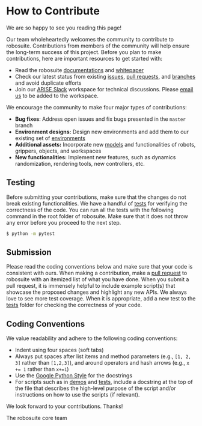 How to Contribute
=================

We are so happy to see you reading this page!

Our team wholeheartedly welcomes the community to contribute to robosuite. Contributions from members of the community will help ensure the long-term success of this project. Before you plan to make contributions, here are important resources to get started with:

- Read the robosuite [documentations](https://robosuite.ai/docs/overview.html) and [whitepaper](https://robosuite.ai/assets/whitepaper.pdf)
- Check our latest status from existing [issues](https://github.com/ARISE-Initiative/robosuite/issues), [pull requests](https://github.com/ARISE-Initiative/robosuite/pulls), and [branches](https://github.com/ARISE-Initiative/robosuite/branches) and avoid duplicate efforts
- Join our [ARISE Slack](https://ariseinitiative.slack.com) workspace for technical discussions. Please [email us](mailto:yukez@cs.utexas.edu) to be added to the workspace.

We encourage the community to make four major types of contributions:

- **Bug fixes**: Address open issues and fix bugs presented in the `master` branch
- **Environment designs:** Design new environments and add them to our existing set of [environments](https://github.com/ARISE-Initiative/robosuite/tree/master/robosuite/environments)
- **Additional assets:** Incorporate new [models](https://github.com/ARISE-Initiative/robosuite/tree/master/robosuite/models) and functionalities of robots, grippers, objects, and workspaces
- **New functionalities:** Implement new features, such as dynamics randomization, rendering tools, new controllers, etc.

Testing
-------
Before submitting your contributions, make sure that the changes do not break existing functionalities.
We have a handful of [tests](https://github.com/ARISE-Initiative/robosuite/tree/master/tests) for verifying the correctness of the code.
You can run all the tests with the following command in the root folder of robosuite. Make sure that it does not throw any error before you proceed to the next step.
```sh
$ python -m pytest
```

Submission
----------
Please read the coding conventions below and make sure that your code is consistent with ours. When making a contribution, make a [pull request](https://docs.github.com/en/free-pro-team@latest/github/collaborating-with-issues-and-pull-requests/proposing-changes-to-your-work-with-pull-requests)
to robosuite with an itemized list of what you have done. When you submit a pull request, it is immensely helpful to include example script(s) that showcase the proposed changes and highlight any new APIs. 
We always love to see more test coverage. When it is appropriate, add a new test to the [tests](https://github.com/ARISE-Initiative/robosuite/tree/master/tests) folder for checking the correctness of your code.

Coding Conventions
------------------
We value readability and adhere to the following coding conventions:
- Indent using four spaces (soft tabs)
- Always put spaces after list items and method parameters (e.g., `[1, 2, 3]` rather than `[1,2,3]`), and around operators and hash arrows (e.g., `x += 1` rather than `x+=1`)
- Use the [Google Python Style](https://google.github.io/styleguide/pyguide.html#38-comments-and-docstrings) for the docstrings
- For scripts such as in [demos](https://github.com/ARISE-Initiative/robosuite/tree/master/robosuite/demos) and [tests](https://github.com/ARISE-Initiative/robosuite/tree/master/tests),
  include a docstring at the top of the file that describes the high-level purpose of the script and/or instructions on how to use the scripts (if relevant).

We look forward to your contributions. Thanks!

The robosuite core team
